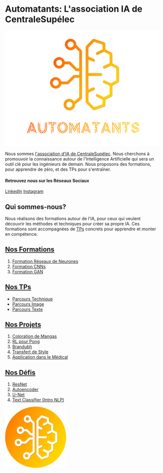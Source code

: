 # Automatants: L'association IA de CentraleSupélec

![](/logo_transparent_bg.png)

Nous sommes [l'association d'IA de CentraleSupélec](https://automatants.cs-campus.fr/). 
Nous cherchons à promouvoir la connaissance autour de l'Intelligence Artificielle qui sera un outil clé pour les ingénieurs de demain. 
Nous proposons des formations, pour apprendre de zéro, et des TPs pour s'entraîner.

#### Retrouvez nous sur les Réseaux Sociaux

[LinkedIn](https://www.linkedin.com/company/automatants) [Instagram](https://www.instagram.com/automatants/?utm_source=ig_web_button_share_sheet&igshid=OGQ5ZDc2ODk2ZA==)

## Qui sommes-nous?
Nous réalisons des formations autour de l'IA, pour ceux qui veulent découvrir les méthodes et techniques pour créer sa propre IA. Ces formations sont accompagnées de [TPs](https://github.com/Automatants/travaux-pratiques) concrets pour apprendre et monter en compétence.

## [Nos Formations](https://github.com/Automatants/formations)

1. [Formation Réseaux de Neurones](https://github.com/Automatants/formations/tree/main/R%C3%A9seaux_de_Neurones)
2. [Formation CNNs](https://github.com/Automatants/formations/tree/main/R%C3%A9seaux_%C3%A0_convolution)
3. [Formation GAN](https://github.com/Automatants/formations/tree/main/Introduction_aux_GAN)

## [Nos TPs](https://github.com/Automatants/travaux-pratiques)

- [Parcours Technique](https://github.com/Automatants/travaux-pratiques/tree/master/Parcours_Technique)
- [Parcours Image](https://github.com/Automatants/travaux-pratiques/tree/master/Parcours_Image)
- [Parcours Texte](https://github.com/Automatants/travaux-pratiques/tree/master/Parcours_Texte)

## [Nos Projets](https://github.com/Automatants/Projet)

1. [Coloration de Mangas](https://github.com/Automatants/Projet/tree/main/Brandubh)
2. [RL pour Pong](https://github.com/Automatants/Projet/tree/main/Pong_RL)
3. [Brandubh](https://github.com/Automatants/Projet/tree/main/Colorisation)
4. [Transfert de Style](https://github.com/Automatants/Projet/tree/main/Transfert_de_Style)
5. [Application dans le Médical](https://github.com/Automatants/Projet/tree/main/Medical)

## [Nos Défis](https://github.com/Automatants/travaux-pratiques#d%C3%A9fis)

1. [ResNet](https://sharing.cs-campus.fr/compete/90)
2. [Autoencoder](https://sharing.cs-campus.fr/compete/89)
3. [U-Net](https://sharing.cs-campus.fr/compete/89)
4. [Text Classifier (Intro NLP)](https://sharing.cs-campus.fr/compete/100)

 ![](/logo_mini.png)
